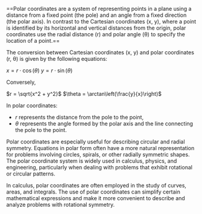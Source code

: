 ==Polar coordinates are a system of representing points in a plane using a distance from a fixed point (the pole) and an angle from a fixed direction (the polar axis). In contrast to the Cartesian coordinates (x, y), where a point is identified by its horizontal and vertical distances from the origin, polar coordinates use the radial distance (r) and polar angle (θ) to specify the location of a point.==

The conversion between Cartesian coordinates (x, y) and polar coordinates (r, θ) is given by the following equations:

$x = r \cdot \cos(\theta)$
$y = r \cdot \sin(\theta)$

Conversely,

$r = \sqrt{x^2 + y^2}$
$\theta = \arctan\left(\frac{y}{x}\right)$

In polar coordinates:
- $r$ represents the distance from the pole to the point,
- $\theta$ represents the angle formed by the polar axis and the line connecting the pole to the point.

Polar coordinates are especially useful for describing circular and radial symmetry. Equations in polar form often have a more natural representation for problems involving circles, spirals, or other radially symmetric shapes. The polar coordinate system is widely used in calculus, physics, and engineering, particularly when dealing with problems that exhibit rotational or circular patterns.

In calculus, polar coordinates are often employed in the study of curves, areas, and integrals. The use of polar coordinates can simplify certain mathematical expressions and make it more convenient to describe and analyze problems with rotational symmetry.